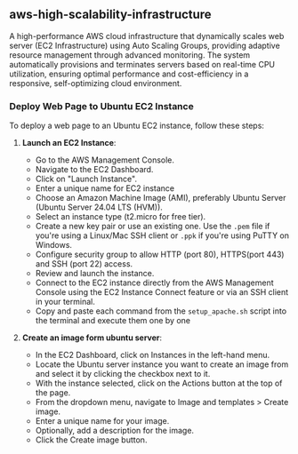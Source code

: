 ## aws-high-scalability-infrastructure

A high-performance AWS cloud infrastructure that dynamically scales web server (EC2 Infrastructure) using Auto Scaling Groups, providing adaptive resource management through advanced monitoring. The system automatically provisions and terminates servers based on real-time CPU utilization, ensuring optimal performance and cost-efficiency in a responsive, self-optimizing cloud environment.

### Deploy Web Page to Ubuntu EC2 Instance

To deploy a web page to an Ubuntu EC2 instance, follow these steps:

1. **Launch an EC2 Instance**:
    - Go to the AWS Management Console.
    - Navigate to the EC2 Dashboard.
    - Click on "Launch Instance".
    - Enter a unique name for EC2 instance
    - Choose an Amazon Machine Image (AMI), preferably Ubuntu Server (Ubuntu Server 24.04 LTS (HVM)).
    - Select an instance type (t2.micro for free tier).
    - Create a new key pair or use an existing one. Use the `.pem` file if you're using a Linux/Mac SSH client or `.ppk` if you're using PuTTY on Windows.
    - Configure security group to allow HTTP (port 80), HTTPS(port 443) and SSH (port 22) access.
    - Review and launch the instance.
    - Connect to the EC2 instance directly from the AWS Management Console using the EC2 Instance Connect feature or via an SSH client in your terminal.
    - Copy and paste each command from the `setup_apache.sh` script into the terminal and execute them one by one
   
2. **Create an image form ubuntu server**:
    - In the EC2 Dashboard, click on Instances in the left-hand menu.
    - Locate the Ubuntu server instance you want to create an image from and select it by clicking the checkbox next to it.
    - With the instance selected, click on the Actions button at the top of the page.
    - From the dropdown menu, navigate to Image and templates > Create image.
    - Enter a unique name for your image.
    - Optionally, add a description for the image.
    - Click the Create image button.




